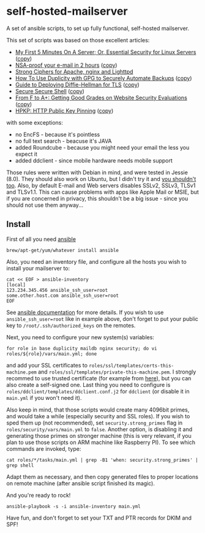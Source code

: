 # self-hosted-mailserver
A set of ansible scripts, to set up fully functional, self-hosted mailserver.

This set of scripts was based on those excellent articles:
* [My First 5 Minutes On A Server; Or, Essential Security for Linux Servers](http://plusbryan.com/my-first-5-minutes-on-a-server-or-essential-security-for-linux-servers) ([copy](docs/my-first-5-minutes-on-a-server-or-essential-security-for-linux-servers.md))
* [NSA-proof your e-mail in 2 hours](http://sealedabstract.com/code/nsa-proof-your-e-mail-in-2-hours/) ([copy](docs/nsa-proof-your-e-mail-in-2-hours.md))
* [Strong Ciphers for Apache, nginx and Lighttpd](https://cipherli.st/)
* [How To Use Duplicity with GPG to Securely Automate Backups](https://www.digitalocean.com/community/tutorials/how-to-use-duplicity-with-gpg-to-securely-automate-backups-on-ubuntu) ([copy](docs/how-to-use-duplicity-with-gpg-to-securely-automate-backups-on-ubuntu.md))
* [Guide to Deploying Diffie-Hellman for TLS](https://weakdh.org/sysadmin.html) ([copy](docs/guide-to-deploying-diffie-hellman-for-tls.md))
* [Secure Secure Shell](https://stribika.github.io/2015/01/04/secure-secure-shell.html) ([copy](docs/secure-secure-shell.md))
* [From F to A+: Getting Good Grades on Website Security Evaluations](https://diogomonica.com/2015/12/29/from-double-f-to-double-a/) ([copy](docs/from-double-f-to-double-a.md))
* [HPKP: HTTP Public Key Pinning](https://scotthelme.co.uk/hpkp-http-public-key-pinning/) ([copy](docs/hpkp-http-public-key-pinning.md))

with some exceptions:

* no EncFS - because it's pointless
* no full text search - beacuse it's JAVA
* added Roundcube - because you might need your email the less you expect it
* added ddclient - since mobile hardware needs mobile support

Those rules were written with Debian in mind, and were tested in Jessie (8.0). They should also
work on Ubuntu, but I didn't try it and [you shouldn't too](https://gnu.org/philosophy/ubuntu-spyware.html).
Also, by default E-mail and Web servers disables SSLv2, SSLv3, TLSv1 and TLSv1.1. This can cause problems with apps like Apple Mail or MSIE, but if you are concerned in privacy, this shouldn't be a big issue - since you should not use them anyway...

## Install

First of all you need [ansible](http://www.ansible.com/home)

    brew/apt-get/yum/whatever install ansible

Also, you need an inventory file, and configure all the hosts you wish to install your mailserver to:

    cat << EOF > ansible-inventory
    [local]
    123.234.345.456 ansible_ssh_user=root
    some.other.host.com ansible_ssh_user=root
    EOF

See [ansible documentation](http://docs.ansible.com/intro_inventory.html) for more details. If you wish to use
`ansible_ssh_user=root` like in example above, don't forget to put your public key to `/root/.ssh/authorized_keys` on
the remotes.

Next, you need to configure your new system(s) variables:

    for role in base duplicity maildb nginx security; do vi roles/${role}/vars/main.yml; done

and add your SSL certificates to `roles/ssl/templates/certs-this-machine.pem` and `roles/ssl/templates/private-this-machine.pem`.
I strongly recommed to use trusted certificate (for example from [here](https://www.startssl.com/?app=1)), but you can
also create a self-signed one. Last thing you need to configure is `roles/ddclient/templates/ddclient.conf.j2` for
`ddclient` (or disable it in `main.yml` if you won't need it).

Also keep in mind, that those scripts would create many 4096bit primes, and would take a while (especially security and SSL roles). If you wish to sped them up (not recommended), set `security.strong_primes` flag in `roles/security/vars/main.yml` to `false`. Another option, is disabling it and generating those primes on stronger machine (this is very relevant, if you plan to use those scripts on ARM machine like Raspberry PI). To see which commands are invoked, type:

    cat roles/*/tasks/main.yml | grep -B1 'when: security.strong_primes' | grep shell

Adapt them as necessary, and then copy generated files to proper locations on remote machine (after ansible script finished its magic).

And you're ready to rock!

    ansible-playbook -s -i ansible-inventory main.yml

Have fun, and don't forget to set your TXT and PTR records for DKIM and SPF!
